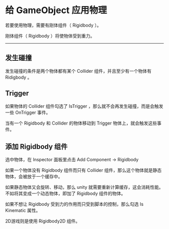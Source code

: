 # 给 GameObject 应用物理

若要使用物理，需要有刚体组件（ Rigidbody ）。

刚体组件（ Rigidbody ）将使物体受到重力。

---

## 发生碰撞

发生碰撞的条件是两个物体都有某个 Collider 组件，并且至少有一个物体有 Ridigbody 。

## Trigger

如果物体的 Collider 组件勾选了 IsTrigger ，那么就不会再发生碰撞，而是会触发一些 OnTrigger 事件。

当有一个 Rigidbody 和 Collider 的物体移动到 Trigger 物体上，就会触发这些事件。

## 添加 Rigidbody 组件

选中物体，在 Inspector 面板里点击 Add Component -> Rigidbody

如果一个物体没有 Rigidbody 组件而只有 Collider 组件，那么这个物体就是静态物体，会被放于一个缓存中。

如果静态物体又会旋转、移动，那么 unity 就需要重新计算缓存，这会消耗性能。不如将其变成一个动态物体，即加了 Rigidbody 组件的物体。

如果不想让 Rigidbody 受到力的作用而只受到脚本的控制，那么勾选 Is Kinematic 属性。

2D游戏则是使用 Rigidbody2D 组件。
